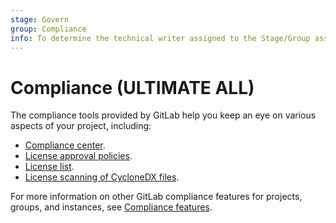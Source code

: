 ```yaml
---
stage: Govern
group: Compliance
info: To determine the technical writer assigned to the Stage/Group associated with this page, see https://handbook.gitlab.com/handbook/product/ux/technical-writing/#assignments
---
```


# Compliance **(ULTIMATE ALL)**

The compliance tools provided by GitLab help you keep an eye on various aspects of your project, including:

- [Compliance center](compliance_center/index.md).
- [License approval policies](license_approval_policies.md).
- [License list](license_list.md).
- [License scanning of CycloneDX files](license_scanning_of_cyclonedx_files/index.md).

For more information on other GitLab compliance features for projects, groups, and instances, see
[Compliance features](../../administration/compliance.md).
